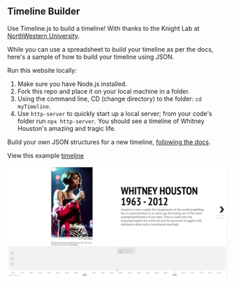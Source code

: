 ## Timeline Builder

Use Timeline.js to build a timeline! With thanks to the Knight Lab at [NorthWestern University](https://timeline.knightlab.com/).

While you can use a spreadsheet to build your timeline as per the docs, here's a sample of how to build your timeline using JSON.

Run this website locally:

1. Make sure you have Node.js installed.
2. Fork this repo and place it on your local machine in a folder.
3. Using the command line, CD (change directory) to the folder: `cd myTimeline`.
4. Use `http-server` to quickly start up a local server; from your code's folder run `npx http-server`. You should see a timeline of Whitney Houston's amazing and tragic life.

Build your own JSON structures for a new timeline, [following the docs](https://timeline.knightlab.com/docs/json-format.html).

View this example [timeline](https://digital-humanities-toolkit.github.io/timeline-builder/)

![timeline sample](timeline-example.png)


